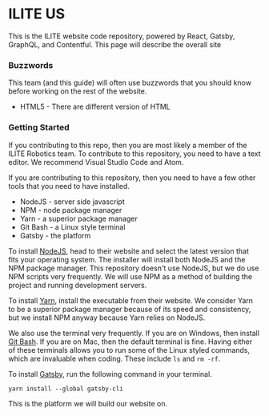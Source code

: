 # ILITE US
This is the ILITE website code repository, powered by React, Gatsby, GraphQL, and Contentful. This page will describe the overall site 

### Buzzwords
This team (and this guide) will often use buzzwords that you should know before working on the rest of the website. 

* HTML5 - There are different version of HTML

### Getting Started
If you contributing to this repo, then you are most likely a member of the ILITE Robotics team. To contribute to this repository, you need to have a text editor. We recommend Visual Studio Code and Atom.

If you are contributing to this repository, then you need to have a few other tools that you need to have installed.
* NodeJS - server side javascript
* NPM - node package manager
* Yarn - a superior package manager
* Git Bash - a Linux style terminal
* Gatsby - the platform 

To install [NodeJS](https://nodejs.org/en/), head to their website and select the latest version that fits your operating system. The installer will install both NodeJS and the NPM package manager. This repository doesn't use NodeJS, but we do use NPM scripts very frequently. We will use NPM as a method of building the project and running development servers.

To install [Yarn](https://yarnpkg.com/en/), install the executable from their website. We consider Yarn to be a superior package manager because of its speed and consistency, but we install NPM anyway because Yarn relies on NodeJS.

We also use the terminal very frequently. If you are on Windows, then install [Git Bash](https://git-scm.com/downloads). If you are on Mac, then the default terminal is fine. Having either of these terminals allows you to run some of the Linux styled commands, which are invaluable when coding. These include `ls` and `rm -rf`.

To install [Gatsby](https://www.gatsbyjs.org/), run the following command in your terminal.
```
yarn install --global gatsby-cli
```
This is the platform we will build our website on. 


